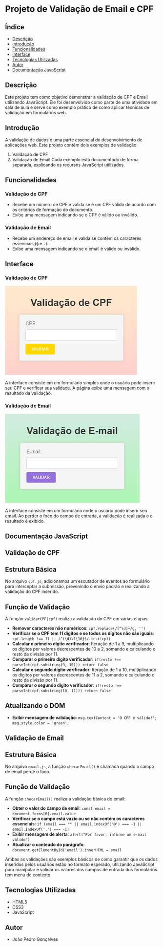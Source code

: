 # Projeto de Validação de Email e CPF

## Índice

- [Descrição](#descrição)
- [Introdução](#introdução)
- [Funcionalidades](#funcionalidades)
- [Interface](#interface)
- [Tecnologias Utilizadas](#tecnologias-utilizadas)
- [Autor](#autor)
- [Documentação JavaScript](#documentação-javascript)

## Descrição
Este projeto tem como objetivo demonstrar a validação de CPF e Email utilizando JavaScript. Ele foi desenvolvido como parte de uma atividade em sala de aula e serve como exemplo prático de como aplicar técnicas de validação em formulários web.

## Introdução
A validação de dados é uma parte essencial do desenvolvimento de aplicações web. Este projeto contém dois exemplos de validação:
1. Validação de CPF
2. Validação de Email
Cada exemplo está documentado de forma separada, explicando os recursos JavaScript utilizados.

## Funcionalidades
### Validação de CPF
- Recebe um número de CPF e valida se é um CPF válido de acordo com os critérios de formação do documento.
- Exibe uma mensagem indicando se o CPF é válido ou inválido.
### Validação de Email
- Recebe um endereço de email e valida se contém os caracteres essenciais (`@` e `.`).
- Exibe uma mensagem indicando se o email é válido ou inválido.

## Interface
### Validação de CPF
![interface](img/validacao-cpf.png)

A interface consiste em um formulário simples onde o usuário pode inserir seu CPF e verificar sua validade. A página exibe uma mensagem com o resultado da validação.
### Validação de Email
![interface](img/validacao-email.png)

A interface consiste em um formulário onde o usuário pode inserir seu email. Ao perder o foco do campo de entrada, a validação é realizada e o resultado é exibido.

## Documentação JavaScript

## Validação de CPF

## Estrutura Básica
No arquivo `cpf.js`, adicionamos um escutador de eventos ao formulário para interceptar a submissão, prevenindo o envio padrão e realizando a validação do CPF inserido.

## Função de Validação
A função `validarCPF(cpf)` realiza a validação do CPF em várias etapas:
- **Remover caracteres não numéricos**: `cpf.replace(/[^\d]+/g, '')`
- **Verificar se o CPF tem 11 dígitos e se todos os dígitos não são iguais**: `cpf.length !== 11 || /^(\d)\1{10}$/.test(cpf)`
- **Calcular o primeiro dígito verificador**: Iteração de 1 a 9, multiplicando os dígitos por valores decrescentes de 10 a 2, somando e calculando o resto da divisão por 11.
- **Comparar o primeiro dígito verificador**: `if(resto !== parseInt(cpf.substring(9, 10))) return false`
- **Calcular o segundo dígito verificador**: Iteração de 1 a 10, multiplicando os dígitos por valores decrescentes de 11 a 2, somando e calculando o resto da divisão por 11.
- **Comparar o segundo dígito verificador**: `if(resto !== parseInt(cpf.substring(10, 11))) return false`

## Atualizando o DOM
- **Exibir mensagem de validação**: `msg.textContent = 'O CPF é válido!'; msg.style.color = 'green';`

## Validação de Email

## Estrutura Básica
No arquivo `email.js`, a função `checarEmail()` é chamada quando o campo de email perde o foco.

## Função de Validação
A função `checarEmail()` realiza a validação básica do email:
- **Obter o valor do campo de email**: `const email = document.forms[0].email.value`
- **Verificar se o campo está vazio ou se não contém os caracteres essenciais**: `if (email === "" || email.indexOf('@') === -1 || email.indexOf('.') === -1)`
- **Exibir mensagem de alerta**: `alert("Por favor, informe um e-mail válido")`
- **Atualizar o conteúdo do parágrafo**: `document.getElementById('email').innerHTML = email`

Ambas as validações são exemplos básicos de como garantir que os dados inseridos pelos usuários estão no formato esperado, utilizando JavaScript para manipular e validar os valores dos campos de entrada dos formulários.
tem menu de contexto

## Tecnologias Utilizadas
- HTML5
- CSS3
- JavaScript

## Autor
- João Pedro Gonçalves